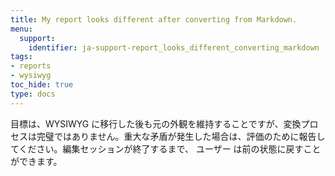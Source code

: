 ```yaml
---
title: My report looks different after converting from Markdown.
menu:
  support:
    identifier: ja-support-report_looks_different_converting_markdown
tags:
- reports
- wysiwyg
toc_hide: true
type: docs
---
```


目標は、WYSIWYG に移行した後も元の外観を維持することですが、変換プロセスは完璧ではありません。重大な矛盾が発生した場合は、評価のために報告してください。編集セッションが終了するまで、 ユーザー は前の状態に戻すことができます。

